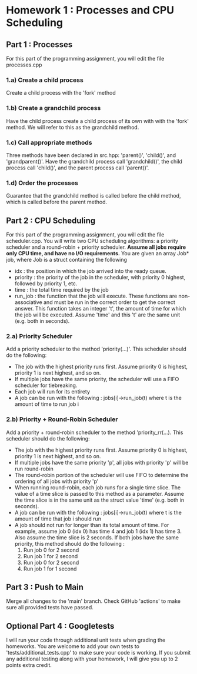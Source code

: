 # Homework 1 : Processes and CPU Scheduling

## Part 1 : Processes
For this part of the programming assignment, you will edit the file processes.cpp

### 1.a) Create a child process
Create a child process with the 'fork' method

### 1.b) Create a grandchild process
Have the child process create a child process of its own with with the 'fork' method.  We will refer to this as the grandchild method.

### 1.c) Call appropriate methods
Three methods have been declared in src.hpp: 'parent()', 'child()', and 'grandparent()'.  Have the grandchild process call 'grandchild()', the child process call 'child()', and the parent process call 'parent()'.

### 1.d) Order the processes
Guarantee that the grandchild method is called before the child method, which is called before the parent method.

## Part 2 : CPU Scheduling
For this part of the programming assignment, you will edit the file scheduler.cpp.  You will write two CPU scheduling algorithms: a priority scheduler and a round-robin + priority scheduler.  **Assume all jobs require only CPU time, and have no I/O requirements.**  You are given an array Job* job, where Job is a struct containing the following 
- idx : the position in which the job arrived into the ready queue.
- priority : the priority of the job in the scheduler, with priority 0 highest, followed by priority 1, etc.
- time : the total time required by the job
- run_job : the function that the job will execute.  These functions are non-associative and must be run in the correct order to get the correct answer.  This function takes an integer 't', the amount of time for which the job will be executed.  Assume 'time' and this 't' are the same unit (e.g. both in seconds).

### 2.a) Priority Scheduler
Add a priority scheduler to the method 'priority(...)'.  This scheduler should do the following:
- The job with the highest priority runs first.  Assume priority 0 is highest, priority 1 is next highest, and so on.
- If multiple jobs have the same priority, the scheduler will use a FIFO scheduler for tiebreaking. 
- Each job will run for its entirety
- A job can be run with the following : jobs[i]->run_job(t) where t is the amount of time to run job i 


### 2.b) Priority + Round-Robin Scheduler
Add a priority + round-robin scheduler to the method 'priority_rr(...).  This scheduler should do the following:
- The job with the highest priority runs first.  Assume priority 0 is highest, priority 1 is next highest, and so on.
- If multiple jobs have the same priority 'p', all jobs with priority 'p' will be run round-robin
- The round-robin portion of the scheduler will use FIFO to determine the ordering of all jobs with priority 'p'
- When running round-robin, each job runs for a single time slice.  The value of a time slice is passed to this method as a parameter.  Assume the time slice is in the same unit as the struct value 'time' (e.g. both in seconds).
- A job can be run with the following : jobs[i]->run_job(t) where t is the amount of time that job i should run
- A job should not run for longer than its total amount of time.  For example, assume job 0 (idx 0) has time 4 and job 1 (idx 1) has time 3.  Also assume the time slice is 2 seconds.  If both jobs have the same priority, this method should do the following : 
  1. Run job 0 for 2 second
  2. Run job 1 for 2 second
  3. Run job 0 for 2 second
  4. Run job 1 for 1 second

## Part 3 : Push to Main
Merge all changes to the 'main' branch.  Check GitHub 'actions' to make sure all provided tests have passed.

## Optional Part 4 : Googletests
I will run your code through additional unit tests when grading the homeworks.  You are welcome to add your own tests to 'tests/additional_tests.cpp' to make sure your code is working.  If you submit any additional testing along with your homework, I will give you up to 2 points extra credit.
